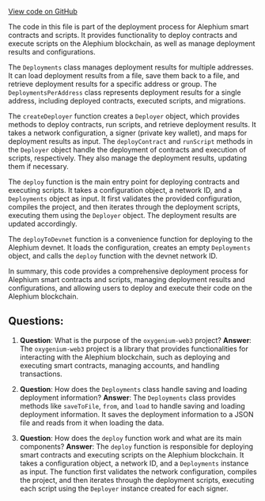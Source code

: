 [View code on GitHub](https://github.com/oxygenium/oxygenium-web3/packages/cli/src/deployment.ts)

The code in this file is part of the deployment process for Alephium smart contracts and scripts. It provides functionality to deploy contracts and execute scripts on the Alephium blockchain, as well as manage deployment results and configurations.

The `Deployments` class manages deployment results for multiple addresses. It can load deployment results from a file, save them back to a file, and retrieve deployment results for a specific address or group. The `DeploymentsPerAddress` class represents deployment results for a single address, including deployed contracts, executed scripts, and migrations.

The `createDeployer` function creates a `Deployer` object, which provides methods to deploy contracts, run scripts, and retrieve deployment results. It takes a network configuration, a signer (private key wallet), and maps for deployment results as input. The `deployContract` and `runScript` methods in the `Deployer` object handle the deployment of contracts and execution of scripts, respectively. They also manage the deployment results, updating them if necessary.

The `deploy` function is the main entry point for deploying contracts and executing scripts. It takes a configuration object, a network ID, and a `Deployments` object as input. It first validates the provided configuration, compiles the project, and then iterates through the deployment scripts, executing them using the `Deployer` object. The deployment results are updated accordingly.

The `deployToDevnet` function is a convenience function for deploying to the Alephium devnet. It loads the configuration, creates an empty `Deployments` object, and calls the `deploy` function with the devnet network ID.

In summary, this code provides a comprehensive deployment process for Alephium smart contracts and scripts, managing deployment results and configurations, and allowing users to deploy and execute their code on the Alephium blockchain.
## Questions: 
 1. **Question**: What is the purpose of the `oxygenium-web3` project?
   **Answer**: The `oxygenium-web3` project is a library that provides functionalities for interacting with the Alephium blockchain, such as deploying and executing smart contracts, managing accounts, and handling transactions.

2. **Question**: How does the `Deployments` class handle saving and loading deployment information?
   **Answer**: The `Deployments` class provides methods like `saveToFile`, `from`, and `load` to handle saving and loading deployment information. It saves the deployment information to a JSON file and reads from it when loading the data.

3. **Question**: How does the `deploy` function work and what are its main components?
   **Answer**: The `deploy` function is responsible for deploying smart contracts and executing scripts on the Alephium blockchain. It takes a configuration object, a network ID, and a `Deployments` instance as input. The function first validates the network configuration, compiles the project, and then iterates through the deployment scripts, executing each script using the `Deployer` instance created for each signer.
